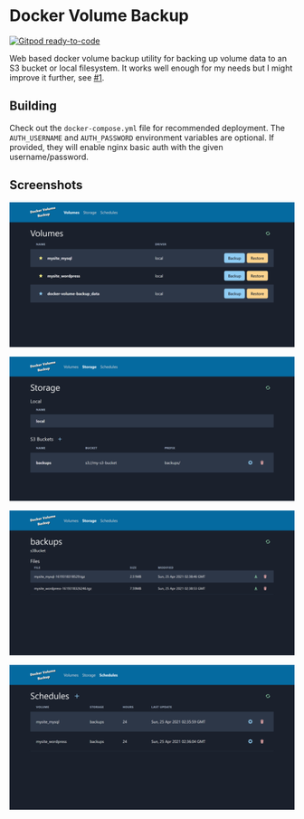 # Docker Volume Backup

[![Gitpod ready-to-code](https://img.shields.io/badge/Gitpod-ready--to--code-blue?logo=gitpod)](https://gitpod.io/#https://github.com/jabuwu/docker-volume-backup)

Web based docker volume backup utility for backing up volume data to an S3 bucket or local filesystem. It works well enough for my needs but I might improve it further, see [#1](https://github.com/jabuwu/docker-volume-backup/issues/1).

## Building

Check out the `docker-compose.yml` file for recommended deployment. The `AUTH_USERNAME` and `AUTH_PASSWORD` environment variables are optional. If provided, they will enable nginx basic auth with the given username/password.

## Screenshots

![Volumes](images/volumes.png)

![All Storage](images/all-storage.png)

![Storage](images/storage.png)

![Schedules](images/schedules.png)